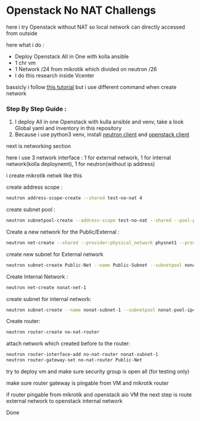 <h1>Openstack No NAT Challengs</h1>

<p>
    here i try Openstack without NAT so local network can directly accessed from outside
</p>
<p>here what i do :</p>
<ul>
    <li>Deploy Openstack All in One with kolla ansible</li>
    <li>1 chr vm</li>
    <li>1 Network /24 from mikrotik which divided on neutron /26</li>
    <li>I do this research inside Vcenter</li>
</ul>

<p>bassicly i follow <a href="https://superuser.openstack.org/articles/disable-nat-ipv4-openstack/">this tutorial</a> but i use different command when create network</p>

<h3>Step By Step Guide :</h3>
<ol>
    <li>I deploy All in one Openstack with kulla ansible and venv, take a look Global yaml and inventory in this repository</li>
    <li>Because i use python3 venv, install <a href="https://pypi.org/project/python-openstackclient/">neutron client</a> and <a href="https://pypi.org/project/python-neutronclient/">openstack client</a></li>
</ol>

<p>next is networking section</p>
<p>here i use 3 network interface : 1 for external network, 1 for internal network(kolla deploynemt), 1 for neutron(without ip address)</p>
<p>i create mikrotik netwk like this </p>

<p>create address scope :</p>

```bash
neutron address-scope-create --shared test-no-nat 4
```

<p>create subnet pool :</p>

```bash
neutron subnetpool-create --address-scope test-no-nat --shared --pool-prefix 192.168.152.0/24 --default-prefixlen 26 nonat-pool-ip4
```

<p>Create a new network for the Public/External :</p>

```bash
neutron net-create --shared --provider:physical_network physnet1 --provider:network_type flat Public-Net --shared --router:external
```

<p>create new subnet for External network</p>

```bash
neutron subnet-create Public-Net --name Public-Subnet --subnetpool nonat-pool-ip4 --dns-nameserver 8.8.8.8
```

<p>Create Internal Network :</p>

```bash
neutron net-create nonat-net-1
```


<p>create subnet for internal network:</p>

```bash
neutron subnet-create --name nonat-subnet-1 --subnetpool nonat-pool-ip4 nonat-net-1
```

<p>Create router: </p>

```bash
neutron router-create no-nat-router
```


<p>attach network which created before to the router:</p>

```bash
neutron router-interface-add no-nat-router nonat-subnet-1
neutron router-gateway-set no-nat-router Public-Net
```

<p>try to deploy vm and make sure security group is open all (for testing only)</p>
<p>make sure router gateway is pingable from VM and mikrotik router</p>



<p>if router pingable from mikrotik and openstack aio VM the next step is route external network to openstack internal network</p>


<p>Done</p>
